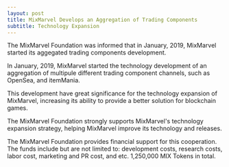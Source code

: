 ```yaml
---
layout: post
title: MixMarvel Develops an Aggregation of Trading Components
subtitle: Technology Expansion
---
```


The MixMarvel Foundation was informed that in January, 2019, MixMarvel started its aggegated trading components development.

In January, 2019, MixMarvel started the technology development of an aggregation of multipule different trading component channels, such as OpenSea, and itemMania. 

This development have great significance for the technology expansion of MixMarvel, increasing its ability to provide a better solution for blockchain games. 

The MixMarvel Foundation strongly supports MixMarvel's technology expansion strategy, helping MixMarvel improve its technology and releases. 

The MixMarvel Foundation provides financial support for this cooperation. The funds include but are not limited to: development costs, research costs, labor cost, marketing and PR cost, and etc. 1,250,000 MIX Tokens in total. 
